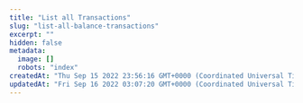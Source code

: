 ```yaml
---
title: "List all Transactions"
slug: "list-all-balance-transactions"
excerpt: ""
hidden: false
metadata: 
  image: []
  robots: "index"
createdAt: "Thu Sep 15 2022 23:56:16 GMT+0000 (Coordinated Universal Time)"
updatedAt: "Fri Sep 16 2022 03:07:20 GMT+0000 (Coordinated Universal Time)"
---
```

